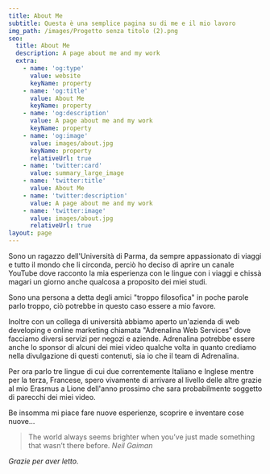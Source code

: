 ```yaml
---
title: About Me
subtitle: Questa è una semplice pagina su di me e il mio lavoro
img_path: /images/Progetto senza titolo (2).png
seo:
  title: About Me
  description: A page about me and my work
  extra:
    - name: 'og:type'
      value: website
      keyName: property
    - name: 'og:title'
      value: About Me
      keyName: property
    - name: 'og:description'
      value: A page about me and my work
      keyName: property
    - name: 'og:image'
      value: images/about.jpg
      keyName: property
      relativeUrl: true
    - name: 'twitter:card'
      value: summary_large_image
    - name: 'twitter:title'
      value: About Me
    - name: 'twitter:description'
      value: A page about me and my work
    - name: 'twitter:image'
      value: images/about.jpg
      relativeUrl: true
layout: page
---
```

Sono un ragazzo dell'Università di Parma, da sempre appassionato di viaggi e tutto il mondo che li circonda, perciò ho deciso di aprire un canale YouTube dove racconto la mia esperienza con le lingue con i viaggi e chissà magari un giorno anche qualcosa a proposito dei miei studi.

Sono una persona a detta degli amici "troppo filosofica" in poche parole parlo troppo, ciò potrebbe in questo caso essere a mio favore.

Inoltre con un collega di università abbiamo aperto un'azienda di web developing e online marketing chiamata "Adrenalina Web Services" dove facciamo diversi servizi per negozi e aziende. Adrenalina potrebbe essere anche lo sponsor di alcuni dei miei video qualche volta in quanto crediamo nella divulgazione di questi contenuti, sia io che il team di Adrenalina.

Per ora parlo tre lingue di cui due correntemente Italiano e Inglese mentre per la terza, Francese, spero vivamente di arrivare al livello  delle altre grazie al mio Erasmus a Lione dell'anno prossimo che sara probabilmente soggetto di parecchi dei miei video.

Be insomma mi piace fare nuove esperienze, scoprire e inventare cose nuove...

> The world always seems brighter when you’ve just made something that wasn’t there before. <cite>Neil Gaiman</cite>



*Grazie per aver letto.*
